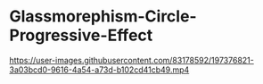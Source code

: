 # Glassmorephism-Circle-Progressive-Effect

https://user-images.githubusercontent.com/83178592/197376821-3a03bcd0-9616-4a54-a73d-b102cd41cb49.mp4
